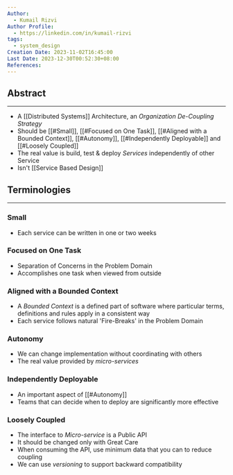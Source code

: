 ```yaml
---
Author:
  - Kumail Rizvi
Author Profile:
  - https://linkedin.com/in/kumail-rizvi
tags:
  - system_design
Creation Date: 2023-11-02T16:45:00
Last Date: 2023-12-30T00:52:30+08:00
References:
---
```

## Abstract
---
- A [[Distributed Systems]] Architecture, an *Organization De-Coupling Strategy*
- Should be [[#Small]], [[#Focused on One Task]], [[#Aligned with a Bounded Context]], [[#Autonomy]], [[#Independently Deployable]] and [[#Loosely Coupled]]
- The real value is build, test & deploy *Services* independently of other Service
- Isn't [[Service Based Design]]



## Terminologies 
---
### Small
- Each service can be written in one or two weeks
### Focused on One Task
- Separation of Concerns in the Problem Domain
- Accomplishes one task when viewed from outside
### Aligned with a Bounded Context
- A *Bounded Context* is a defined part of software where particular terms, definitions and rules apply in a consistent way
- Each service follows natural 'Fire-Breaks' in the Problem Domain
### Autonomy
- We can change implementation without coordinating with others
- The real value provided by *micro-services*
### Independently Deployable
- An important aspect of [[#Autonomy]]
- Teams that can decide when to deploy are significantly more effective
### Loosely Coupled
- The interface to *Micro-service* is a Public API
- It should be changed only with Great Care
- When consuming the API, use minimum data that you can to reduce coupling
- We can use *versioning* to support backward compatibility 